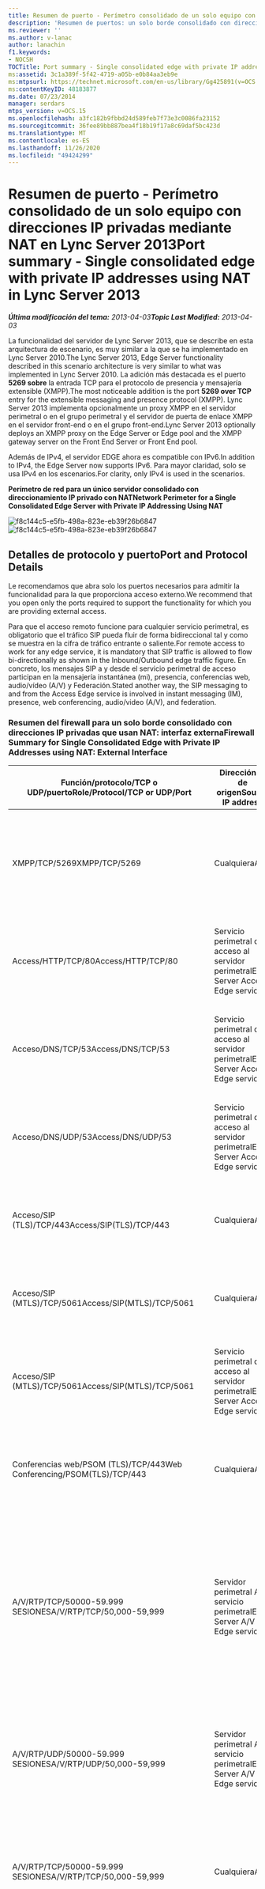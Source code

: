 ```yaml
---
title: Resumen de puerto - Perímetro consolidado de un solo equipo con direcciones IP privadas mediante NAT
description: 'Resumen de puertos: un solo borde consolidado con direcciones IP privadas con NAT.'
ms.reviewer: ''
ms.author: v-lanac
author: lanachin
f1.keywords:
- NOCSH
TOCTitle: Port summary - Single consolidated edge with private IP addresses using NAT
ms:assetid: 3c1a389f-5f42-4719-a05b-e0b84aa3eb9e
ms:mtpsurl: https://technet.microsoft.com/en-us/library/Gg425891(v=OCS.15)
ms:contentKeyID: 48183877
ms.date: 07/23/2014
manager: serdars
mtps_version: v=OCS.15
ms.openlocfilehash: a3fc182b9fbbd24d589feb7f73e3c0086fa23152
ms.sourcegitcommit: 36fee89bb887bea4f18b19f17a8c69daf5bc423d
ms.translationtype: MT
ms.contentlocale: es-ES
ms.lasthandoff: 11/26/2020
ms.locfileid: "49424299"
---
```

# <a name="port-summary---single-consolidated-edge-with-private-ip-addresses-using-nat-in-lync-server-2013"></a><span data-ttu-id="cb67b-103">Resumen de puerto - Perímetro consolidado de un solo equipo con direcciones IP privadas mediante NAT en Lync Server 2013</span><span class="sxs-lookup"><span data-stu-id="cb67b-103">Port summary - Single consolidated edge with private IP addresses using NAT in Lync Server 2013</span></span>

<div data-xmlns="http://www.w3.org/1999/xhtml">

<div class="topic" data-xmlns="http://www.w3.org/1999/xhtml" data-msxsl="urn:schemas-microsoft-com:xslt" data-cs="https://msdn.microsoft.com/">

<div data-asp="https://msdn2.microsoft.com/asp">



</div>

<div id="mainSection">

<div id="mainBody"><span data-ttu-id="cb67b-104">

<span> </span></span><span class="sxs-lookup"><span data-stu-id="cb67b-104">

<span> </span></span></span>

<span data-ttu-id="cb67b-105">_**Última modificación del tema:** 2013-04-03_</span><span class="sxs-lookup"><span data-stu-id="cb67b-105">_**Topic Last Modified:** 2013-04-03_</span></span>

<span data-ttu-id="cb67b-106">La funcionalidad del servidor de Lync Server 2013, que se describe en esta arquitectura de escenario, es muy similar a la que se ha implementado en Lync Server 2010.</span><span class="sxs-lookup"><span data-stu-id="cb67b-106">The Lync Server 2013, Edge Server functionality described in this scenario architecture is very similar to what was implemented in Lync Server 2010.</span></span> <span data-ttu-id="cb67b-107">La adición más destacada es el puerto **5269 sobre** la entrada TCP para el protocolo de presencia y mensajería extensible (XMPP).</span><span class="sxs-lookup"><span data-stu-id="cb67b-107">The most noticeable addition is the port **5269 over TCP** entry for the extensible messaging and presence protocol (XMPP).</span></span> <span data-ttu-id="cb67b-108">Lync Server 2013 implementa opcionalmente un proxy XMPP en el servidor perimetral o en el grupo perimetral y el servidor de puerta de enlace XMPP en el servidor front-end o en el grupo front-end.</span><span class="sxs-lookup"><span data-stu-id="cb67b-108">Lync Server 2013 optionally deploys an XMPP proxy on the Edge Server or Edge pool and the XMPP gateway server on the Front End Server or Front End pool.</span></span>

<span data-ttu-id="cb67b-109">Además de IPv4, el servidor EDGE ahora es compatible con IPv6.</span><span class="sxs-lookup"><span data-stu-id="cb67b-109">In addition to IPv4, the Edge Server now supports IPv6.</span></span> <span data-ttu-id="cb67b-110">Para mayor claridad, solo se usa IPv4 en los escenarios.</span><span class="sxs-lookup"><span data-stu-id="cb67b-110">For clarity, only IPv4 is used in the scenarios.</span></span>

<span data-ttu-id="cb67b-111">**Perímetro de red para un único servidor consolidado con direccionamiento IP privado con NAT**</span><span class="sxs-lookup"><span data-stu-id="cb67b-111">**Network Perimeter for a Single Consolidated Edge Server with Private IP Addressing Using NAT**</span></span>

<span data-ttu-id="cb67b-112">![f8c144c5-e5fb-498a-823e-eb39f26b6847](images/Gg425891.f8c144c5-e5fb-498a-823e-eb39f26b6847(OCS.15).jpg "f8c144c5-e5fb-498a-823e-eb39f26b6847")</span><span class="sxs-lookup"><span data-stu-id="cb67b-112">![f8c144c5-e5fb-498a-823e-eb39f26b6847](images/Gg425891.f8c144c5-e5fb-498a-823e-eb39f26b6847(OCS.15).jpg "f8c144c5-e5fb-498a-823e-eb39f26b6847")</span></span>

<div>

## <a name="port-and-protocol-details"></a><span data-ttu-id="cb67b-113">Detalles de protocolo y puerto</span><span class="sxs-lookup"><span data-stu-id="cb67b-113">Port and Protocol Details</span></span>

<span data-ttu-id="cb67b-114">Le recomendamos que abra solo los puertos necesarios para admitir la funcionalidad para la que proporciona acceso externo.</span><span class="sxs-lookup"><span data-stu-id="cb67b-114">We recommend that you open only the ports required to support the functionality for which you are providing external access.</span></span>

<span data-ttu-id="cb67b-115">Para que el acceso remoto funcione para cualquier servicio perimetral, es obligatorio que el tráfico SIP pueda fluir de forma bidireccional tal y como se muestra en la cifra de tráfico entrante o saliente.</span><span class="sxs-lookup"><span data-stu-id="cb67b-115">For remote access to work for any edge service, it is mandatory that SIP traffic is allowed to flow bi-directionally as shown in the Inbound/Outbound edge traffic figure.</span></span> <span data-ttu-id="cb67b-116">En concreto, los mensajes SIP a y desde el servicio perimetral de acceso participan en la mensajería instantánea (mi), presencia, conferencias web, audio/vídeo (A/V) y Federación.</span><span class="sxs-lookup"><span data-stu-id="cb67b-116">Stated another way, the SIP messaging to and from the Access Edge service is involved in instant messaging (IM), presence, web conferencing, audio/video (A/V), and federation.</span></span>

### <a name="firewall-summary-for-single-consolidated-edge-with-private-ip-addresses-using-nat-external-interface"></a><span data-ttu-id="cb67b-117">Resumen del firewall para un solo borde consolidado con direcciones IP privadas que usan NAT: interfaz externa</span><span class="sxs-lookup"><span data-stu-id="cb67b-117">Firewall Summary for Single Consolidated Edge with Private IP Addresses using NAT: External Interface</span></span>

<table>
<colgroup>
<col style="width: 25%" />
<col style="width: 25%" />
<col style="width: 25%" />
<col style="width: 25%" />
</colgroup>
<thead>
<tr class="header">
<th><span data-ttu-id="cb67b-118">Función/protocolo/TCP o UDP/puerto</span><span class="sxs-lookup"><span data-stu-id="cb67b-118">Role/Protocol/TCP or UDP/Port</span></span></th>
<th><span data-ttu-id="cb67b-119">Dirección IP de origen</span><span class="sxs-lookup"><span data-stu-id="cb67b-119">Source IP address</span></span></th>
<th><span data-ttu-id="cb67b-120">Dirección IP de destino</span><span class="sxs-lookup"><span data-stu-id="cb67b-120">Destination IP address</span></span></th>
<th><span data-ttu-id="cb67b-121">Notas</span><span class="sxs-lookup"><span data-stu-id="cb67b-121">Notes</span></span></th>
</tr>
</thead>
<tbody>
<tr class="odd">
<td><p><span data-ttu-id="cb67b-122">XMPP/TCP/5269</span><span class="sxs-lookup"><span data-stu-id="cb67b-122">XMPP/TCP/5269</span></span></p></td>
<td><p><span data-ttu-id="cb67b-123">Cualquiera</span><span class="sxs-lookup"><span data-stu-id="cb67b-123">Any</span></span></p></td>
<td><p><span data-ttu-id="cb67b-124">Servicio de proxy XMPP (comparte dirección IP con servicio perimetral de acceso)</span><span class="sxs-lookup"><span data-stu-id="cb67b-124">XMPP Proxy service (shares IP address with Access Edge service)</span></span></p></td>
<td><p><span data-ttu-id="cb67b-125">El servicio Proxy XMPP acepta el tráfico de los contactos XMPP en las federaciones XMPP definidas</span><span class="sxs-lookup"><span data-stu-id="cb67b-125">XMPP Proxy service accepts traffic from XMPP contacts in defined XMPP federations</span></span></p></td>
</tr>
<tr class="even">
<td><p><span data-ttu-id="cb67b-126">Access/HTTP/TCP/80</span><span class="sxs-lookup"><span data-stu-id="cb67b-126">Access/HTTP/TCP/80</span></span></p></td>
<td><p><span data-ttu-id="cb67b-127">Servicio perimetral de acceso al servidor perimetral</span><span class="sxs-lookup"><span data-stu-id="cb67b-127">Edge Server Access Edge service</span></span></p></td>
<td><p><span data-ttu-id="cb67b-128">Cualquiera</span><span class="sxs-lookup"><span data-stu-id="cb67b-128">Any</span></span></p></td>
<td><p><span data-ttu-id="cb67b-129">Comprobación y recuperación de CRL o revocación de certificados</span><span class="sxs-lookup"><span data-stu-id="cb67b-129">Certificate revocation/CRL check and retrieval</span></span></p></td>
</tr>
<tr class="odd">
<td><p><span data-ttu-id="cb67b-130">Acceso/DNS/TCP/53</span><span class="sxs-lookup"><span data-stu-id="cb67b-130">Access/DNS/TCP/53</span></span></p></td>
<td><p><span data-ttu-id="cb67b-131">Servicio perimetral de acceso al servidor perimetral</span><span class="sxs-lookup"><span data-stu-id="cb67b-131">Edge Server Access Edge service</span></span></p></td>
<td><p><span data-ttu-id="cb67b-132">Cualquiera</span><span class="sxs-lookup"><span data-stu-id="cb67b-132">Any</span></span></p></td>
<td><p><span data-ttu-id="cb67b-133">Consulta DNS a través de TCP</span><span class="sxs-lookup"><span data-stu-id="cb67b-133">DNS query over TCP</span></span></p></td>
</tr>
<tr class="even">
<td><p><span data-ttu-id="cb67b-134">Acceso/DNS/UDP/53</span><span class="sxs-lookup"><span data-stu-id="cb67b-134">Access/DNS/UDP/53</span></span></p></td>
<td><p><span data-ttu-id="cb67b-135">Servicio perimetral de acceso al servidor perimetral</span><span class="sxs-lookup"><span data-stu-id="cb67b-135">Edge Server Access Edge service</span></span></p></td>
<td><p><span data-ttu-id="cb67b-136">Cualquiera</span><span class="sxs-lookup"><span data-stu-id="cb67b-136">Any</span></span></p></td>
<td><p><span data-ttu-id="cb67b-137">Consulta DNS a través de UDP</span><span class="sxs-lookup"><span data-stu-id="cb67b-137">DNS query over UDP</span></span></p></td>
</tr>
<tr class="odd">
<td><p><span data-ttu-id="cb67b-138">Acceso/SIP (TLS)/TCP/443</span><span class="sxs-lookup"><span data-stu-id="cb67b-138">Access/SIP(TLS)/TCP/443</span></span></p></td>
<td><p><span data-ttu-id="cb67b-139">Cualquiera</span><span class="sxs-lookup"><span data-stu-id="cb67b-139">Any</span></span></p></td>
<td><p><span data-ttu-id="cb67b-140">Servicio perimetral de acceso al servidor perimetral</span><span class="sxs-lookup"><span data-stu-id="cb67b-140">Edge Server Access Edge service</span></span></p></td>
<td><p><span data-ttu-id="cb67b-141">Tráfico SIP de cliente a servidor para el acceso de usuarios externos</span><span class="sxs-lookup"><span data-stu-id="cb67b-141">Client-to-server SIP traffic for external user access</span></span></p></td>
</tr>
<tr class="even">
<td><p><span data-ttu-id="cb67b-142">Acceso/SIP (MTLS)/TCP/5061</span><span class="sxs-lookup"><span data-stu-id="cb67b-142">Access/SIP(MTLS)/TCP/5061</span></span></p></td>
<td><p><span data-ttu-id="cb67b-143">Cualquiera</span><span class="sxs-lookup"><span data-stu-id="cb67b-143">Any</span></span></p></td>
<td><p><span data-ttu-id="cb67b-144">Servicio perimetral de acceso al servidor perimetral</span><span class="sxs-lookup"><span data-stu-id="cb67b-144">Edge Server Access Edge service</span></span></p></td>
<td><p><span data-ttu-id="cb67b-145">Para conectividad de mensajería instantánea pública y federada con SIP</span><span class="sxs-lookup"><span data-stu-id="cb67b-145">For federated and public IM connectivity using SIP</span></span></p></td>
</tr>
<tr class="odd">
<td><p><span data-ttu-id="cb67b-146">Acceso/SIP (MTLS)/TCP/5061</span><span class="sxs-lookup"><span data-stu-id="cb67b-146">Access/SIP(MTLS)/TCP/5061</span></span></p></td>
<td><p><span data-ttu-id="cb67b-147">Servicio perimetral de acceso al servidor perimetral</span><span class="sxs-lookup"><span data-stu-id="cb67b-147">Edge Server Access Edge service</span></span></p></td>
<td><p><span data-ttu-id="cb67b-148">Cualquiera</span><span class="sxs-lookup"><span data-stu-id="cb67b-148">Any</span></span></p></td>
<td><p><span data-ttu-id="cb67b-149">Para conectividad de mensajería instantánea pública y federada con SIP</span><span class="sxs-lookup"><span data-stu-id="cb67b-149">For federated and public IM connectivity using SIP</span></span></p></td>
</tr>
<tr class="even">
<td><p><span data-ttu-id="cb67b-150">Conferencias web/PSOM (TLS)/TCP/443</span><span class="sxs-lookup"><span data-stu-id="cb67b-150">Web Conferencing/PSOM(TLS)/TCP/443</span></span></p></td>
<td><p><span data-ttu-id="cb67b-151">Cualquiera</span><span class="sxs-lookup"><span data-stu-id="cb67b-151">Any</span></span></p></td>
<td><p><span data-ttu-id="cb67b-152">Servicio perimetral de conferencias web del servidor perimetral</span><span class="sxs-lookup"><span data-stu-id="cb67b-152">Edge Server Web Conferencing Edge service</span></span></p></td>
<td><p><span data-ttu-id="cb67b-153">Medios de conferencia Web</span><span class="sxs-lookup"><span data-stu-id="cb67b-153">Web Conferencing media</span></span></p></td>
</tr>
<tr class="odd">
<td><p><span data-ttu-id="cb67b-154">A/V/RTP/TCP/50000-59.999 SESIONES</span><span class="sxs-lookup"><span data-stu-id="cb67b-154">A/V/RTP/TCP/50,000-59,999</span></span></p></td>
<td><p><span data-ttu-id="cb67b-155">Servidor perimetral A/V servicio perimetral</span><span class="sxs-lookup"><span data-stu-id="cb67b-155">Edge Server A/V Edge service</span></span></p></td>
<td><p><span data-ttu-id="cb67b-156">Cualquiera</span><span class="sxs-lookup"><span data-stu-id="cb67b-156">Any</span></span></p></td>
<td><p><span data-ttu-id="cb67b-157">Necesario para la Federación con socios que ejecutan Office Communications Server 2007, Office Communications Server 2007 R2, Lync Server 2010 y Lync Server 2013.</span><span class="sxs-lookup"><span data-stu-id="cb67b-157">Required for federating with partners running Office Communications Server 2007, Office Communications Server 2007 R2, Lync Server 2010 and Lync Server 2013.</span></span></p></td>
</tr>
<tr class="even">
<td><p><span data-ttu-id="cb67b-158">A/V/RTP/UDP/50000-59.999 SESIONES</span><span class="sxs-lookup"><span data-stu-id="cb67b-158">A/V/RTP/UDP/50,000-59,999</span></span></p></td>
<td><p><span data-ttu-id="cb67b-159">Servidor perimetral A/V servicio perimetral</span><span class="sxs-lookup"><span data-stu-id="cb67b-159">Edge Server A/V Edge service</span></span></p></td>
<td><p><span data-ttu-id="cb67b-160">Cualquiera</span><span class="sxs-lookup"><span data-stu-id="cb67b-160">Any</span></span></p></td>
<td><p><span data-ttu-id="cb67b-161">Solo es necesario para la Federación con socios que ejecutan Office Communications Server 2007.</span><span class="sxs-lookup"><span data-stu-id="cb67b-161">Required only for federation with partners running Office Communications Server 2007.</span></span></p></td>
</tr>
<tr class="odd">
<td><p><span data-ttu-id="cb67b-162">A/V/RTP/TCP/50000-59.999 SESIONES</span><span class="sxs-lookup"><span data-stu-id="cb67b-162">A/V/RTP/TCP/50,000-59,999</span></span></p></td>
<td><p><span data-ttu-id="cb67b-163">Cualquiera</span><span class="sxs-lookup"><span data-stu-id="cb67b-163">Any</span></span></p></td>
<td><p><span data-ttu-id="cb67b-164">Servidor perimetral A/V servicio perimetral</span><span class="sxs-lookup"><span data-stu-id="cb67b-164">Edge Server A/V Edge service</span></span></p></td>
<td><p><span data-ttu-id="cb67b-165">Necesario solo para la Federación con socios que ejecutan Office Communications Server 2007</span><span class="sxs-lookup"><span data-stu-id="cb67b-165">Required only for federation with partners running Office Communications Server 2007</span></span></p></td>
</tr>
<tr class="even">
<td><p><span data-ttu-id="cb67b-166">A/V/RTP/UDP/50000-59.999 SESIONES</span><span class="sxs-lookup"><span data-stu-id="cb67b-166">A/V/RTP/UDP/50,000-59,999</span></span></p></td>
<td><p><span data-ttu-id="cb67b-167">Cualquiera</span><span class="sxs-lookup"><span data-stu-id="cb67b-167">Any</span></span></p></td>
<td><p><span data-ttu-id="cb67b-168">Servidor perimetral A/V servicio perimetral</span><span class="sxs-lookup"><span data-stu-id="cb67b-168">Edge Server A/V Edge service</span></span></p></td>
<td><p><span data-ttu-id="cb67b-169">Necesario solo para la Federación con socios que ejecutan Office Communications Server 2007</span><span class="sxs-lookup"><span data-stu-id="cb67b-169">Required only for federation with partners running Office Communications Server 2007</span></span></p></td>
</tr>
<tr class="odd">
<td><p><span data-ttu-id="cb67b-170">A/V/STUN, MSTURN/UDP/3478</span><span class="sxs-lookup"><span data-stu-id="cb67b-170">A/V/STUN,MSTURN/UDP/3478</span></span></p></td>
<td><p><span data-ttu-id="cb67b-171">Servidor perimetral A/V servicio perimetral</span><span class="sxs-lookup"><span data-stu-id="cb67b-171">Edge Server A/V Edge service</span></span></p></td>
<td><p><span data-ttu-id="cb67b-172">Cualquiera</span><span class="sxs-lookup"><span data-stu-id="cb67b-172">Any</span></span></p></td>
<td><p><span data-ttu-id="cb67b-173">3478 saliente se usa para determinar la versión del servidor perimetral con el que se comunica Lync Server y también para el tráfico de multimedia de un servidor perimetral a un servidor perimetral.</span><span class="sxs-lookup"><span data-stu-id="cb67b-173">3478 outbound is used to determine the version of Edge Server that Lync Server is communicating with and also for media traffic from Edge Server-to-Edge Server.</span></span> <span data-ttu-id="cb67b-174">Necesario para la Federación con Lync Server 2010, Windows Live Messenger y Office Communications Server 2007 R2, y también si se han implementado varias agrupaciones perimetrales dentro de una empresa.</span><span class="sxs-lookup"><span data-stu-id="cb67b-174">Required for federation with Lync Server 2010, Windows Live Messenger, and Office Communications Server 2007 R2, and also if multiple Edge pools are deployed within a company.</span></span></p></td>
</tr>
<tr class="even">
<td><p><span data-ttu-id="cb67b-175">A/V/STUN, MSTURN/UDP/3478</span><span class="sxs-lookup"><span data-stu-id="cb67b-175">A/V/STUN,MSTURN/UDP/3478</span></span></p></td>
<td><p><span data-ttu-id="cb67b-176">Cualquiera</span><span class="sxs-lookup"><span data-stu-id="cb67b-176">Any</span></span></p></td>
<td><p><span data-ttu-id="cb67b-177">Servidor perimetral A/V servicio perimetral</span><span class="sxs-lookup"><span data-stu-id="cb67b-177">Edge Server A/V Edge service</span></span></p></td>
<td><p><span data-ttu-id="cb67b-178">STUN/TURN negociación de candidatos a través de UDP/3478</span><span class="sxs-lookup"><span data-stu-id="cb67b-178">STUN/TURN negotiation of candidates over UDP/3478</span></span></p></td>
</tr>
<tr class="odd">
<td><p><span data-ttu-id="cb67b-179">A/V/STUN, MSTURN/TCP/443</span><span class="sxs-lookup"><span data-stu-id="cb67b-179">A/V/STUN,MSTURN/TCP/443</span></span></p></td>
<td><p><span data-ttu-id="cb67b-180">Cualquiera</span><span class="sxs-lookup"><span data-stu-id="cb67b-180">Any</span></span></p></td>
<td><p><span data-ttu-id="cb67b-181">Servidor perimetral A/V servicio perimetral</span><span class="sxs-lookup"><span data-stu-id="cb67b-181">Edge Server A/V Edge service</span></span></p></td>
<td><p><span data-ttu-id="cb67b-182">STUN/TURN negociación de candidatos por TCP/443</span><span class="sxs-lookup"><span data-stu-id="cb67b-182">STUN/TURN negotiation of candidates over TCP/443</span></span></p></td>
</tr>
<tr class="even">
<td><p><span data-ttu-id="cb67b-183">A/V/STUN, MSTURN/TCP/443</span><span class="sxs-lookup"><span data-stu-id="cb67b-183">A/V/STUN,MSTURN/TCP/443</span></span></p></td>
<td><p><span data-ttu-id="cb67b-184">Servidor perimetral A/V servicio perimetral</span><span class="sxs-lookup"><span data-stu-id="cb67b-184">Edge Server A/V Edge service</span></span></p></td>
<td><p><span data-ttu-id="cb67b-185">Cualquiera</span><span class="sxs-lookup"><span data-stu-id="cb67b-185">Any</span></span></p></td>
<td><p><span data-ttu-id="cb67b-186">STUN/TURN negociación de candidatos por TCP/443</span><span class="sxs-lookup"><span data-stu-id="cb67b-186">STUN/TURN negotiation of candidates over TCP/443</span></span></p></td>
</tr>
</tbody>
</table>


### <a name="firewall-summary-for-single-consolidated-edge-with-private-ip-addresses-using-nat-internal-interface"></a><span data-ttu-id="cb67b-187">Resumen del firewall para un solo borde consolidado con direcciones IP privadas que usan NAT: interfaz interna</span><span class="sxs-lookup"><span data-stu-id="cb67b-187">Firewall Summary for Single Consolidated Edge with Private IP Addresses Using NAT: Internal Interface</span></span>

<table>
<colgroup>
<col style="width: 25%" />
<col style="width: 25%" />
<col style="width: 25%" />
<col style="width: 25%" />
</colgroup>
<thead>
<tr class="header">
<th><span data-ttu-id="cb67b-188">Protocolo/TCP o UDP/puerto</span><span class="sxs-lookup"><span data-stu-id="cb67b-188">Protocol/TCP or UDP/Port</span></span></th>
<th><span data-ttu-id="cb67b-189">Dirección IP de origen</span><span class="sxs-lookup"><span data-stu-id="cb67b-189">Source IP address</span></span></th>
<th><span data-ttu-id="cb67b-190">Dirección IP de destino</span><span class="sxs-lookup"><span data-stu-id="cb67b-190">Destination IP address</span></span></th>
<th><span data-ttu-id="cb67b-191">Comentarios</span><span class="sxs-lookup"><span data-stu-id="cb67b-191">Comments</span></span></th>
</tr>
</thead>
<tbody>
<tr class="odd">
<td><p><span data-ttu-id="cb67b-192">XMPP/MTLS/TCP/23456</span><span class="sxs-lookup"><span data-stu-id="cb67b-192">XMPP/MTLS/TCP/23456</span></span></p></td>
<td><p><span data-ttu-id="cb67b-193">Cualquiera (puede definirse como IP de servidor Standard Edition, dirección IP del servidor Standard Edition o dirección IP del grupo de servidores que ejecuta el servicio de puerta de enlace XMPP)</span><span class="sxs-lookup"><span data-stu-id="cb67b-193">Any (can be defined as Standard Edition server IP, Standard Edition server IP address, or pool IP address running the XMPP Gateway service)</span></span></p></td>
<td><p><span data-ttu-id="cb67b-194">Interfaz interna de Edge Server</span><span class="sxs-lookup"><span data-stu-id="cb67b-194">Edge Server internal interface</span></span></p></td>
<td><p><span data-ttu-id="cb67b-195">Tráfico XMPP saliente del servicio de puerta de enlace XMPP que se ejecuta en el servidor front-end o grupo front-end</span><span class="sxs-lookup"><span data-stu-id="cb67b-195">Outbound XMPP traffic from XMPP Gateway service running on Front End Server or Front End pool</span></span></p></td>
</tr>
<tr class="even">
<td><p><span data-ttu-id="cb67b-196">SIP/MTLS/TCP/5061</span><span class="sxs-lookup"><span data-stu-id="cb67b-196">SIP/MTLS/TCP/5061</span></span></p></td>
<td><p><span data-ttu-id="cb67b-197">Cualquiera (se puede definir como director, dirección IP del grupo de directores, servidor front-end o dirección IP del grupo de servidores front-end)</span><span class="sxs-lookup"><span data-stu-id="cb67b-197">Any (can be defined as Director, Director pool IP address, Front End Server or Front End pool IP address)</span></span></p></td>
<td><p><span data-ttu-id="cb67b-198">Interfaz interna de Edge Server</span><span class="sxs-lookup"><span data-stu-id="cb67b-198">Edge Server internal interface</span></span></p></td>
<td><p><span data-ttu-id="cb67b-199">Tráfico SIP saliente (del Director, la dirección IP del grupo de directores, el servidor front-end o la dirección IP del grupo de servidores front-end) a la interfaz interna del servidor perimetral</span><span class="sxs-lookup"><span data-stu-id="cb67b-199">Outbound SIP traffic (from Director, Director pool IP address, Front End Server or Front End pool IP address) to Edge Server internal interface</span></span></p></td>
</tr>
<tr class="odd">
<td><p><span data-ttu-id="cb67b-200">SIP/MTLS/TCP/5061</span><span class="sxs-lookup"><span data-stu-id="cb67b-200">SIP/MTLS/TCP/5061</span></span></p></td>
<td><p><span data-ttu-id="cb67b-201">Interfaz interna de Edge Server</span><span class="sxs-lookup"><span data-stu-id="cb67b-201">Edge Server internal interface</span></span></p></td>
<td><p><span data-ttu-id="cb67b-202">Cualquiera (se puede definir como director, dirección IP del grupo de directores, servidor front-end o dirección IP del grupo de servidores front-end)</span><span class="sxs-lookup"><span data-stu-id="cb67b-202">Any (can be defined as Director, Director pool IP address, Front End Server or Front End pool IP address)</span></span></p></td>
<td><p><span data-ttu-id="cb67b-203">Tráfico SIP entrante (Director, dirección IP del grupo de directores, servidor front-end o dirección IP del grupo front-end) de la interfaz interna del servidor perimetral</span><span class="sxs-lookup"><span data-stu-id="cb67b-203">Inbound SIP traffic (to Director, Director pool IP address, Front End Server or Front End pool IP address) from Edge Server internal interface</span></span></p></td>
</tr>
<tr class="even">
<td><p><span data-ttu-id="cb67b-204">PSOM/MTLS/TCP/8057</span><span class="sxs-lookup"><span data-stu-id="cb67b-204">PSOM/MTLS/TCP/8057</span></span></p></td>
<td><p><span data-ttu-id="cb67b-205">Cualquiera (se puede definir como la dirección IP del servidor front-end o cada dirección IP del servidor front-end en un grupo de servidores front-end)</span><span class="sxs-lookup"><span data-stu-id="cb67b-205">Any (can be defined as Front End Server IP address, or each Front End Server IP address in a Front End pool)</span></span></p></td>
<td><p><span data-ttu-id="cb67b-206">Interfaz interna de Edge Server</span><span class="sxs-lookup"><span data-stu-id="cb67b-206">Edge Server internal interface</span></span></p></td>
<td><p><span data-ttu-id="cb67b-207">Tráfico de conferencias web desde el servidor front-end o cada servidor front-end si se está en un grupo, a la interfaz interna del servidor perimetral</span><span class="sxs-lookup"><span data-stu-id="cb67b-207">Web conferencing traffic from Front End Server or each Front End Server if in a pool, to Edge Server internal interface</span></span></p></td>
</tr>
<tr class="odd">
<td><p><span data-ttu-id="cb67b-208">SIP/MTLS/TCP/5062</span><span class="sxs-lookup"><span data-stu-id="cb67b-208">SIP/MTLS/TCP/5062</span></span></p></td>
<td><p><span data-ttu-id="cb67b-209">Cualquiera (se puede definir como la dirección IP del servidor front-end, la dirección IP del grupo de servidores front-end o cualquier otro equipo de sucursal o servidor de sucursal con la supervivencia que use este servidor perimetral)</span><span class="sxs-lookup"><span data-stu-id="cb67b-209">Any (can be defined as Front End Server IP address, or Front End pool IP address or any Survivable Branch Appliance or Survivable Branch Server using this Edge Server)</span></span></p></td>
<td><p><span data-ttu-id="cb67b-210">Interfaz interna de Edge Server</span><span class="sxs-lookup"><span data-stu-id="cb67b-210">Edge Server internal interface</span></span></p></td>
<td><p><span data-ttu-id="cb67b-211">Autenticación de usuarios A/V (servicio de autenticación A/V) desde el servidor front-end o la dirección IP del grupo de servidores front-end o cualquier otro dispositivo de sucursal que sea reviviente o con el servidor de sucursal</span><span class="sxs-lookup"><span data-stu-id="cb67b-211">Authentication of A/V users (A/V authentication service) from Front End Server or Front End pool IP address or any Survivable Branch Appliance or Survivable Branch Server using this Edge Server</span></span></p></td>
</tr>
<tr class="even">
<td><p><span data-ttu-id="cb67b-212">STUN/MSTURN/UDP/3478</span><span class="sxs-lookup"><span data-stu-id="cb67b-212">STUN/MSTURN/UDP/3478</span></span></p></td>
<td><p><span data-ttu-id="cb67b-213">Cualquiera</span><span class="sxs-lookup"><span data-stu-id="cb67b-213">Any</span></span></p></td>
<td><p><span data-ttu-id="cb67b-214">Interfaz interna de Edge Server</span><span class="sxs-lookup"><span data-stu-id="cb67b-214">Edge Server internal interface</span></span></p></td>
<td><p><span data-ttu-id="cb67b-215">Ruta preferida para la transferencia de medios A/V entre usuarios internos y externos, un equipo de sucursal o un servidor de sucursal con la supervivencia</span><span class="sxs-lookup"><span data-stu-id="cb67b-215">Preferred path for A/V media transfer between internal and external users, Survivable Branch Appliance or Survivable Branch Server</span></span></p></td>
</tr>
<tr class="odd">
<td><p><span data-ttu-id="cb67b-216">STUN/MSTURN/TCP/443</span><span class="sxs-lookup"><span data-stu-id="cb67b-216">STUN/MSTURN/TCP/443</span></span></p></td>
<td><p><span data-ttu-id="cb67b-217">Cualquiera</span><span class="sxs-lookup"><span data-stu-id="cb67b-217">Any</span></span></p></td>
<td><p><span data-ttu-id="cb67b-218">Interfaz interna de Edge Server</span><span class="sxs-lookup"><span data-stu-id="cb67b-218">Edge Server internal interface</span></span></p></td>
<td><p><span data-ttu-id="cb67b-219">Ruta de reserva para la transferencia de medios A/V entre usuarios internos y externos, equipo de sucursal con la supervivencia o servidor de sucursal con la supervivencia, si no se puede establecer la comunicación UDP, se usa TCP para la transferencia de archivos y el uso compartido de escritorio</span><span class="sxs-lookup"><span data-stu-id="cb67b-219">Fallback path for A/V media transfer between internal and external users, Survivable Branch Appliance or Survivable Branch Server if UDP communication cannot be established, TCP is used for file transfer and desktop sharing</span></span></p></td>
</tr>
<tr class="even">
<td><p><span data-ttu-id="cb67b-220">HTTPS/TCP/4443</span><span class="sxs-lookup"><span data-stu-id="cb67b-220">HTTPS/TCP/4443</span></span></p></td>
<td><p><span data-ttu-id="cb67b-221">Cualquiera (puede definirse como la dirección IP del servidor front-end o el grupo que contiene el almacén de administración central)</span><span class="sxs-lookup"><span data-stu-id="cb67b-221">Any (can be defined as the Front End Server IP address, or pool that holds the Central Management store)</span></span></p></td>
<td><p><span data-ttu-id="cb67b-222">Interfaz interna de Edge Server</span><span class="sxs-lookup"><span data-stu-id="cb67b-222">Edge Server internal interface</span></span></p></td>
<td><p><span data-ttu-id="cb67b-223">Replicación de los cambios del almacén de administración central al servidor perimetral</span><span class="sxs-lookup"><span data-stu-id="cb67b-223">Replication of changes from the Central Management store to the Edge Server</span></span></p></td>
</tr>
<tr class="odd">
<td><p><span data-ttu-id="cb67b-224">MTLS/TCP/50001</span><span class="sxs-lookup"><span data-stu-id="cb67b-224">MTLS/TCP/50001</span></span></p></td>
<td><p><span data-ttu-id="cb67b-225">Cualquiera</span><span class="sxs-lookup"><span data-stu-id="cb67b-225">Any</span></span></p></td>
<td><p><span data-ttu-id="cb67b-226">Interfaz interna de Edge Server</span><span class="sxs-lookup"><span data-stu-id="cb67b-226">Edge Server internal interface</span></span></p></td>
<td><p><span data-ttu-id="cb67b-227">Controlador de servicio de registro centralizado con el shell de administración de Lync Server y los cmdlets del servicio de registro centralizado, la línea de comandos de ClsController (ClsController.exe) o los comandos del agente (ClsAgent.exe) y la colección de registros</span><span class="sxs-lookup"><span data-stu-id="cb67b-227">Centralized Logging Service controller using Lync Server Management Shell and Centralized Logging Service cmdlets, ClsController command line (ClsController.exe) or agent (ClsAgent.exe) commands and log collection</span></span></p></td>
</tr>
<tr class="even">
<td><p><span data-ttu-id="cb67b-228">MTLS/TCP/50002</span><span class="sxs-lookup"><span data-stu-id="cb67b-228">MTLS/TCP/50002</span></span></p></td>
<td><p><span data-ttu-id="cb67b-229">Cualquiera</span><span class="sxs-lookup"><span data-stu-id="cb67b-229">Any</span></span></p></td>
<td><p><span data-ttu-id="cb67b-230">Interfaz interna de Edge Server</span><span class="sxs-lookup"><span data-stu-id="cb67b-230">Edge Server internal interface</span></span></p></td>
<td><p><span data-ttu-id="cb67b-231">Controlador de servicio de registro centralizado con el shell de administración de Lync Server y los cmdlets del servicio de registro centralizado, la línea de comandos de ClsController (ClsController.exe) o los comandos del agente (ClsAgent.exe) y la colección de registros</span><span class="sxs-lookup"><span data-stu-id="cb67b-231">Centralized Logging Service controller using Lync Server Management Shell and Centralized Logging Service cmdlets, ClsController command line (ClsController.exe) or agent (ClsAgent.exe) commands and log collection</span></span></p></td>
</tr>
<tr class="odd">
<td><p><span data-ttu-id="cb67b-232">MTLS/TCP/50003</span><span class="sxs-lookup"><span data-stu-id="cb67b-232">MTLS/TCP/50003</span></span></p></td>
<td><p><span data-ttu-id="cb67b-233">Cualquiera</span><span class="sxs-lookup"><span data-stu-id="cb67b-233">Any</span></span></p></td>
<td><p><span data-ttu-id="cb67b-234">Interfaz interna de Edge Server</span><span class="sxs-lookup"><span data-stu-id="cb67b-234">Edge Server internal interface</span></span></p></td>
<td><p><span data-ttu-id="cb67b-235">Controlador de servicio de registro centralizado con el shell de administración de Lync Server y los cmdlets del servicio de registro centralizado, la línea de comandos de ClsController (ClsController.exe) o los comandos del agente (ClsAgent.exe) y la colección de registros</span><span class="sxs-lookup"><span data-stu-id="cb67b-235">Centralized Logging Service controller using Lync Server Management Shell and Centralized Logging Service cmdlets, ClsController command line (ClsController.exe) or agent (ClsAgent.exe) commands and log collection</span></span></p></td>
</tr>
</tbody>
</table>


</div>

<div>

## <a name="firewall-summary-for-federation"></a><span data-ttu-id="cb67b-236">Resumen del firewall para la Federación</span><span class="sxs-lookup"><span data-stu-id="cb67b-236">Firewall Summary for Federation</span></span>


<table>
<colgroup>
<col style="width: 25%" />
<col style="width: 25%" />
<col style="width: 25%" />
<col style="width: 25%" />
</colgroup>
<thead>
<tr class="header">
<th><span data-ttu-id="cb67b-237">Función/protocolo/TCP o UDP/puerto</span><span class="sxs-lookup"><span data-stu-id="cb67b-237">Role/Protocol/TCP or UDP/Port</span></span></th>
<th><span data-ttu-id="cb67b-238">Dirección IP de origen</span><span class="sxs-lookup"><span data-stu-id="cb67b-238">Source IP address</span></span></th>
<th><span data-ttu-id="cb67b-239">Dirección IP de destino</span><span class="sxs-lookup"><span data-stu-id="cb67b-239">Destination IP address</span></span></th>
<th><span data-ttu-id="cb67b-240">Notas</span><span class="sxs-lookup"><span data-stu-id="cb67b-240">Notes</span></span></th>
</tr>
</thead>
<tbody>
<tr class="odd">
<td><p><span data-ttu-id="cb67b-241">Acceso/SIP (MTLS)/TCP/5061</span><span class="sxs-lookup"><span data-stu-id="cb67b-241">Access/SIP(MTLS)/TCP/5061</span></span></p></td>
<td><p><span data-ttu-id="cb67b-242">Dirección IP pública del servicio perimetral de acceso</span><span class="sxs-lookup"><span data-stu-id="cb67b-242">Access Edge service public IP address</span></span></p></td>
<td><p><span data-ttu-id="cb67b-243">Cualquiera</span><span class="sxs-lookup"><span data-stu-id="cb67b-243">Any</span></span></p></td>
<td><p><span data-ttu-id="cb67b-244">Para conectividad de mensajería instantánea pública y federada con SIP</span><span class="sxs-lookup"><span data-stu-id="cb67b-244">For federated and public IM connectivity using SIP</span></span></p></td>
</tr>
</tbody>
</table>


</div>

<div>

## <a name="firewall-summary--public-instant-messaging-connectivity"></a><span data-ttu-id="cb67b-245">Resumen del firewall: conectividad de mensajería instantánea pública</span><span class="sxs-lookup"><span data-stu-id="cb67b-245">Firewall Summary – Public Instant Messaging Connectivity</span></span>


<table>
<colgroup>
<col style="width: 25%" />
<col style="width: 25%" />
<col style="width: 25%" />
<col style="width: 25%" />
</colgroup>
<thead>
<tr class="header">
<th><span data-ttu-id="cb67b-246">Función/protocolo/TCP o UDP/puerto</span><span class="sxs-lookup"><span data-stu-id="cb67b-246">Role/Protocol/TCP or UDP/Port</span></span></th>
<th><span data-ttu-id="cb67b-247">Dirección IP de origen</span><span class="sxs-lookup"><span data-stu-id="cb67b-247">Source IP address</span></span></th>
<th><span data-ttu-id="cb67b-248">Dirección IP de destino</span><span class="sxs-lookup"><span data-stu-id="cb67b-248">Destination IP address</span></span></th>
<th><span data-ttu-id="cb67b-249">Notas</span><span class="sxs-lookup"><span data-stu-id="cb67b-249">Notes</span></span></th>
</tr>
</thead>
<tbody>
<tr class="odd">
<td><p><span data-ttu-id="cb67b-250">Acceso/SIP (MTLS)/TCP/5061</span><span class="sxs-lookup"><span data-stu-id="cb67b-250">Access/SIP(MTLS)/TCP/5061</span></span></p></td>
<td><p><span data-ttu-id="cb67b-251">Partners de conectividad de mensajería instantánea pública</span><span class="sxs-lookup"><span data-stu-id="cb67b-251">Public IM connectivity partners</span></span></p></td>
<td><p><span data-ttu-id="cb67b-252">Servicio perimetral de acceso al servidor perimetral</span><span class="sxs-lookup"><span data-stu-id="cb67b-252">Edge Server Access Edge service</span></span></p></td>
<td><p><span data-ttu-id="cb67b-253">Para conectividad de mensajería instantánea pública y federada con SIP</span><span class="sxs-lookup"><span data-stu-id="cb67b-253">For federated and public IM connectivity using SIP</span></span></p></td>
</tr>
<tr class="even">
<td><p><span data-ttu-id="cb67b-254">Acceso/SIP (MTLS)/TCP/5061</span><span class="sxs-lookup"><span data-stu-id="cb67b-254">Access/SIP(MTLS)/TCP/5061</span></span></p></td>
<td><p><span data-ttu-id="cb67b-255">Servicio perimetral de acceso al servidor perimetral</span><span class="sxs-lookup"><span data-stu-id="cb67b-255">Edge Server Access Edge service</span></span></p></td>
<td><p><span data-ttu-id="cb67b-256">Partners de conectividad de mensajería instantánea pública</span><span class="sxs-lookup"><span data-stu-id="cb67b-256">Public IM connectivity partners</span></span></p></td>
<td><p><span data-ttu-id="cb67b-257">Para conectividad de mensajería instantánea pública y federada con SIP</span><span class="sxs-lookup"><span data-stu-id="cb67b-257">For federated and public IM connectivity using SIP</span></span></p></td>
</tr>
<tr class="odd">
<td><p><span data-ttu-id="cb67b-258">Acceso/SIP (TLS)/TCP/443</span><span class="sxs-lookup"><span data-stu-id="cb67b-258">Access/SIP(TLS)/TCP/443</span></span></p></td>
<td><p><span data-ttu-id="cb67b-259">Clientes</span><span class="sxs-lookup"><span data-stu-id="cb67b-259">Clients</span></span></p></td>
<td><p><span data-ttu-id="cb67b-260">Servicio perimetral de acceso al servidor perimetral</span><span class="sxs-lookup"><span data-stu-id="cb67b-260">Edge Server Access Edge service</span></span></p></td>
<td><p><span data-ttu-id="cb67b-261">Tráfico SIP de cliente a servidor para el acceso de usuarios externos</span><span class="sxs-lookup"><span data-stu-id="cb67b-261">Client-to-server SIP traffic for external user access</span></span></p></td>
</tr>
<tr class="even">
<td><p><span data-ttu-id="cb67b-262">A/V/RTP/TCP/50000-59.999 SESIONES</span><span class="sxs-lookup"><span data-stu-id="cb67b-262">A/V/RTP/TCP/50,000-59,999</span></span></p></td>
<td><p><span data-ttu-id="cb67b-263">Servidor perimetral A/V servicio perimetral</span><span class="sxs-lookup"><span data-stu-id="cb67b-263">Edge Server A/V Edge service</span></span></p></td>
<td><p><span data-ttu-id="cb67b-264">Clientes de Live Messenger</span><span class="sxs-lookup"><span data-stu-id="cb67b-264">Live Messenger clients</span></span></p></td>
<td><p><span data-ttu-id="cb67b-265">Se usa para sesiones de A/V con Windows Live Messenger si está configurada la conectividad de mensajería instantánea pública.</span><span class="sxs-lookup"><span data-stu-id="cb67b-265">Used for A/V sessions with Windows Live Messenger if public IM connectivity is configured.</span></span></p></td>
</tr>
<tr class="odd">
<td><p><span data-ttu-id="cb67b-266">A/V/STUN, MSTURN/UDP/3478</span><span class="sxs-lookup"><span data-stu-id="cb67b-266">A/V/STUN,MSTURN/UDP/3478</span></span></p></td>
<td><p><span data-ttu-id="cb67b-267">Servidor perimetral A/V servicio perimetral</span><span class="sxs-lookup"><span data-stu-id="cb67b-267">Edge Server A/V Edge service</span></span></p></td>
<td><p><span data-ttu-id="cb67b-268">Clientes de Live Messenger</span><span class="sxs-lookup"><span data-stu-id="cb67b-268">Live Messenger clients</span></span></p></td>
<td><p><span data-ttu-id="cb67b-269">Necesario para la conectividad de mensajería instantánea pública con Windows Live Messenger</span><span class="sxs-lookup"><span data-stu-id="cb67b-269">Required for public IM connectivity with Windows Live Messenger</span></span></p></td>
</tr>
<tr class="even">
<td><p><span data-ttu-id="cb67b-270">A/V/STUN, MSTURN/UDP/3478</span><span class="sxs-lookup"><span data-stu-id="cb67b-270">A/V/STUN,MSTURN/UDP/3478</span></span></p></td>
<td><p><span data-ttu-id="cb67b-271">Clientes de Live Messenger</span><span class="sxs-lookup"><span data-stu-id="cb67b-271">Live Messenger clients</span></span></p></td>
<td><p><span data-ttu-id="cb67b-272">Servidor perimetral A/V servicio perimetral</span><span class="sxs-lookup"><span data-stu-id="cb67b-272">Edge Server A/V Edge service</span></span></p></td>
<td><p><span data-ttu-id="cb67b-273">Necesario para la conectividad de mensajería instantánea pública con Windows Live Messenger</span><span class="sxs-lookup"><span data-stu-id="cb67b-273">Required for public IM connectivity with Windows Live Messenger</span></span></p></td>
</tr>
</tbody>
</table>


</div>

<div>

## <a name="firewall-summary-for-extensible-messaging-and-presence-protocol"></a><span data-ttu-id="cb67b-274">Resumen de Firewall para el protocolo de presencia y mensajería extensible</span><span class="sxs-lookup"><span data-stu-id="cb67b-274">Firewall Summary for Extensible Messaging and Presence Protocol</span></span>


<table>
<colgroup>
<col style="width: 25%" />
<col style="width: 25%" />
<col style="width: 25%" />
<col style="width: 25%" />
</colgroup>
<thead>
<tr class="header">
<th><span data-ttu-id="cb67b-275">Protocolo/TCP o UDP/puerto</span><span class="sxs-lookup"><span data-stu-id="cb67b-275">Protocol/TCP or UDP/Port</span></span></th>
<th><span data-ttu-id="cb67b-276">Origen (dirección IP)</span><span class="sxs-lookup"><span data-stu-id="cb67b-276">Source (IP address)</span></span></th>
<th><span data-ttu-id="cb67b-277">Destino (dirección IP)</span><span class="sxs-lookup"><span data-stu-id="cb67b-277">Destination (IP address)</span></span></th>
<th><span data-ttu-id="cb67b-278">Comentarios</span><span class="sxs-lookup"><span data-stu-id="cb67b-278">Comments</span></span></th>
</tr>
</thead>
<tbody>
<tr class="odd">
<td><p><span data-ttu-id="cb67b-279">XMPP/TCP/5269</span><span class="sxs-lookup"><span data-stu-id="cb67b-279">XMPP/TCP/5269</span></span></p></td>
<td><p><span data-ttu-id="cb67b-280">Cualquiera</span><span class="sxs-lookup"><span data-stu-id="cb67b-280">Any</span></span></p></td>
<td><p><span data-ttu-id="cb67b-281">Dirección IP de la interfaz de servicio perimetral de acceso al servidor perimetral</span><span class="sxs-lookup"><span data-stu-id="cb67b-281">Edge Server Access Edge service interface IP address</span></span></p></td>
<td><p><span data-ttu-id="cb67b-282">Puerto de comunicación de servidor a servidor estándar para XMPP.</span><span class="sxs-lookup"><span data-stu-id="cb67b-282">Standard server-to-server communication port for XMPP.</span></span> <span data-ttu-id="cb67b-283">Permite la comunicación con el proxy XMPP del servidor perimetral de socios de XMPP</span><span class="sxs-lookup"><span data-stu-id="cb67b-283">Allows communication to the Edge Server XMPP proxy from federated XMPP partners</span></span></p></td>
</tr>
<tr class="even">
<td><p><span data-ttu-id="cb67b-284">XMPP/TCP/5269</span><span class="sxs-lookup"><span data-stu-id="cb67b-284">XMPP/TCP/5269</span></span></p></td>
<td><p><span data-ttu-id="cb67b-285">Dirección IP de la interfaz de servicio perimetral de acceso al servidor perimetral</span><span class="sxs-lookup"><span data-stu-id="cb67b-285">Edge Server Access Edge service interface IP address</span></span></p></td>
<td><p><span data-ttu-id="cb67b-286">Cualquiera</span><span class="sxs-lookup"><span data-stu-id="cb67b-286">Any</span></span></p></td>
<td><p><span data-ttu-id="cb67b-287">Puerto de comunicación de servidor a servidor estándar para XMPP.</span><span class="sxs-lookup"><span data-stu-id="cb67b-287">Standard server-to-server communication port for XMPP.</span></span> <span data-ttu-id="cb67b-288">Permite la comunicación desde el proxy XMPP del servidor perimetral a socios XMPP de Federación</span><span class="sxs-lookup"><span data-stu-id="cb67b-288">Allows communication from the Edge Server XMPP proxy to federated XMPP partners</span></span></p></td>
</tr>
<tr class="odd">
<td><p><span data-ttu-id="cb67b-289">XMPP/MTLS/TCP/23456</span><span class="sxs-lookup"><span data-stu-id="cb67b-289">XMPP/MTLS/TCP/23456</span></span></p></td>
<td><p><span data-ttu-id="cb67b-290">Cualquiera</span><span class="sxs-lookup"><span data-stu-id="cb67b-290">Any</span></span></p></td>
<td><p><span data-ttu-id="cb67b-291">Cada IP de la interfaz del servidor perimetral interno</span><span class="sxs-lookup"><span data-stu-id="cb67b-291">Each internal Edge Server Interface IP</span></span></p></td>
<td><p><span data-ttu-id="cb67b-292">Tráfico de XMPP interno de la puerta de enlace XMPP en el servidor front-end o grupo front-end a la dirección IP interna del servidor perimetral o a la dirección IP interna de cada miembro del grupo perimetral</span><span class="sxs-lookup"><span data-stu-id="cb67b-292">Internal XMPP traffic from the XMPP Gateway on the Front End Server or Front End pool to the Edge Server internal IP address or each Edge pool member’s internal IP address</span></span></p></td>
</tr>
</tbody>
</table><span data-ttu-id="cb67b-293">


</div>

</div>

<span> </span>

</div>

</div>

</span><span class="sxs-lookup"><span data-stu-id="cb67b-293">


</div>

</div>

<span> </span>

</div>

</div>

</span></span></div>

